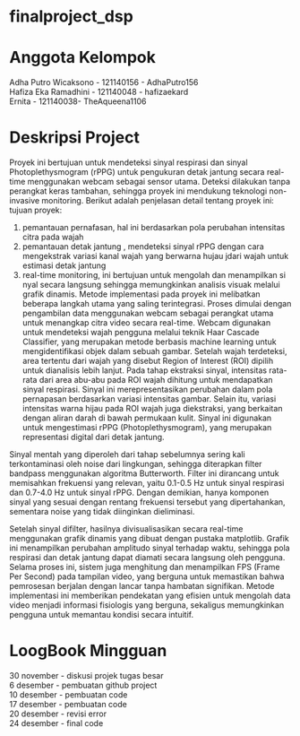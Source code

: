 # finalproject_dsp
# Anggota Kelompok
Adha Putro Wicaksono - 121140156 - AdhaPutro156  
Hafiza Eka Ramadhini - 121140048 - hafizaekard  
Ernita - 121140038- TheAqueena1106  

# Deskripsi Project
Proyek ini bertujuan untuk mendeteksi sinyal respirasi dan sinyal Photoplethysmogram (rPPG) untuk pengukuran detak jantung secara real-time menggunakan webcam sebagai sensor utama. Deteksi dilakukan tanpa perangkat keras tambahan, sehingga proyek ini mendukung teknologi non-invasive monitoring. Berikut adalah penjelasan detail tentang proyek ini:  
tujuan proyek:  
1. pemantauan pernafasan, hal ini berdasarkan pola perubahan intensitas citra pada wajah
2. pemantauan detak jantung , mendeteksi sinyal rPPG dengan cara mengekstrak variasi kanal wajah yang berwarna hujau jdari wajah untuk estimasi detak jantung
3. real-time monitoring, ini bertujuan untuk mengolah dan menampilkan si nyal secara langsung sehingga memungkinkan analisis visuak melalui grafik dinamis.
Metode implementasi pada proyek ini melibatkan beberapa langkah utama yang saling terintegrasi. Proses dimulai dengan pengambilan data menggunakan webcam sebagai perangkat utama untuk menangkap citra video secara real-time. Webcam digunakan untuk mendeteksi wajah pengguna melalui teknik Haar Cascade Classifier, yang merupakan metode berbasis machine learning untuk mengidentifikasi objek dalam sebuah gambar. Setelah wajah terdeteksi, area tertentu dari wajah yang disebut Region of Interest (ROI) dipilih untuk dianalisis lebih lanjut. Pada tahap ekstraksi sinyal, intensitas rata-rata dari area abu-abu pada ROI wajah dihitung untuk mendapatkan sinyal respirasi. Sinyal ini merepresentasikan perubahan dalam pola pernapasan berdasarkan variasi intensitas gambar. Selain itu, variasi intensitas warna hijau pada ROI wajah juga diekstraksi, yang berkaitan dengan aliran darah di bawah permukaan kulit. Sinyal ini digunakan untuk mengestimasi rPPG (Photoplethysmogram), yang merupakan representasi digital dari detak jantung.

Sinyal mentah yang diperoleh dari tahap sebelumnya sering kali terkontaminasi oleh noise dari lingkungan, sehingga diterapkan filter bandpass menggunakan algoritma Butterworth. Filter ini dirancang untuk memisahkan frekuensi yang relevan, yaitu 0.1-0.5 Hz untuk sinyal respirasi dan 0.7-4.0 Hz untuk sinyal rPPG. Dengan demikian, hanya komponen sinyal yang sesuai dengan rentang frekuensi tersebut yang dipertahankan, sementara noise yang tidak diinginkan dieliminasi.

Setelah sinyal difilter, hasilnya divisualisasikan secara real-time menggunakan grafik dinamis yang dibuat dengan pustaka matplotlib. Grafik ini menampilkan perubahan amplitudo sinyal terhadap waktu, sehingga pola respirasi dan detak jantung dapat diamati secara langsung oleh pengguna. Selama proses ini, sistem juga menghitung dan menampilkan FPS (Frame Per Second) pada tampilan video, yang berguna untuk memastikan bahwa pemrosesan berjalan dengan lancar tanpa hambatan signifikan. Metode implementasi ini memberikan pendekatan yang efisien untuk mengolah data video menjadi informasi fisiologis yang berguna, sekaligus memungkinkan pengguna untuk memantau kondisi secara intuitif.

# LoogBook Mingguan
30 november - diskusi projek tugas besar   
6 desember - pembuatan github project  
10 desember - pembuatan code   
17 desember - pembuatan code   
20 desember - revisi error   
24 desember - final code   
